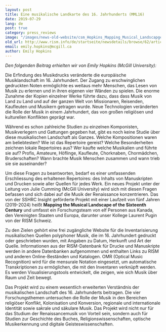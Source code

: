 ```yaml
---
layout: post
title: Eine musikalische Landkarte des 16. Jahrhunderts (MML16)
date: 2019-07-29
lang: de
post: true
category: press_reviews
image: "/images/news-old-website/csm_Hopkins_Mapping_Musical_Landscapge_logo_2_03cf461534.jpg"
old_url: http://www.rism.info/de/startseite/newsdetails/browse/62/article/64/mapping-the-musical-landscape-of-the-sixteenth-century-mml16.html
email: emily.hopkins@mcgill.ca
author: Emily Hopkins
---
```


_Den folgenden Beitrag erhielten wir von Emily Hopkins (McGill University):_

Die Erfindung des Musikdrucks veränderte die europäische Musiklandschaft im 16. Jahrhundert. Der Zugang zu erschwinglichen gedruckten Noten ermöglichte es weitaus mehr Menschen, das Lesen von Musik zu erlernen und in ihren eigenen vier Wänden zu spielen. Die enorme Zunahme der Kopien einzelner Werke führte dazu, dass dass Musik von Land zu Land und auf der ganzen Welt von Missionaren, Reisenden, Kaufleuten und Musikern getragen wurde. Neue Technologien veränderten die Rolle der Musik in einem Jahrhundert, das von großen religiösen und kulturellen Konflikten geprägt war.

Während es schon zahlreiche Studien zu einzelnen Komponisten, Musikverlegern und Gattungen gegeben hat, gibt es noch keine Studie über diese musikalischen Landschaft als Ganzes. Welche Kompositionen waren am beliebtesten? Wie ist das Repertoire gereist? Welche Besonderheiten zeichnen lokale Repertoires aus? Wer kaufte welche Musikalien und führte sie auf? Profis, Amateure, Höflinge, Kaufleute, Chorknaben, Chormädchen, Bruderschaften? Wann brachte Musik Menschen zusammen und wann trieb sie sie auseinander?

Um diese Fragen zu beantworten, bedarf es einer umfassenden Erschliessung des erhaltenen Repertoires: des Inhalts von Manuskripten und Drucken sowie aller Quellen für jedes Werk. Ein neues Projekt unter der Leitung von Julie Cumming (McGill University) wird sich mit diesen Fragen befassen und sich dabei auf die Musik der Renaissance konzentrieren. Das von der SSHRC Insight geförderte Projekt mit einer Laufzeit von fünf Jahren (2019-2024) heißt **Mapping the Musical Landscape of the Sixteenth Century** und umfasst ein Forschungsteam von elf Personen aus Kanada, den Vereinigten Staaten und Europa, darunter unser Kollege Laurent Pugin von der RISM Schweiz.

Zu den Zielen gehört eine frei zugängliche Website für die Inventarisierung musikalischen Quellen polyphoner Musik, die im 16. Jahrhundert gedruckt oder geschrieben wurden, mit Angaben zu Datum, Herkunft und Art der Quelle. Informationen aus der RISM-Datenbank für Drucke und Manuskripte werden in andere Datenbanken aufgenommen und enthalten Links zu RISM und anderen Online-Beständen und Katalogen. OMR (Optical Music Recognition) wird für die mensurale Notation eingesetzt, um automatische Transkriptionen zu ermöglichen, die mit den Inventaren verknüpft werden. Es werden Visualisierungstools entwickelt, die zeigen, wie sich Musik über Raum und Zeit bewegt.

Das Projekt wird zu einem wesentlich erweiterten Verständnis der musikalischen Landschaft des 16. Jahrhunderts beitragen. Die vier Forschungsthemen untersuchen die Rolle der Musik in den Bereichen religiöser Konflikt, Kolonisation und Konversion, regionale und internationale Identität sowie sakrale und säkulare Musik. Das Projekt wird nicht nur für das Studium der Renaissancemusik von Vorteil sein, sondern auch für Studien zur Geschichte des Buches, Religionswissenschaften, optische Musikerkennung und digitale Geisteswissenschaften.


